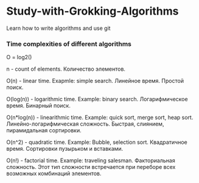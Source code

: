# Study-with-Grokking-Algorithms
Learn how to write algorithms and use git



### Time complexities of different algorithms

O = log2()

n - count of elements. Количество элементов.

O(n) - linear time. Exapmle: simple search. Линейное время. Простой поиск.

O(log(n)) - logarithmic time. Example: binary search. Логарифмическое время. Бинарный поиск.

O(n*log(n)) - linearithmic time. Example: quick sort, merge sort, heap sort. Линейно-логарифмическая сложность. Быстрая, слиянием, пирамидальная сортировки.

O(n^2) - quadratic time. Example: Bubble, selection sort. Квадратичное время. Сортировки пузырьком и вставками.

O(n!) - factorial time. Example: traveling salesman. Факториальная сложность. Этот тип сложности встречается при переборе всех возможных комбинаций элементов.

